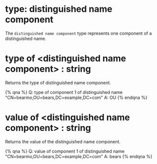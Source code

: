 # type: distinguished name component

The `distinguished name component` type represents one component of a distinguished name.

# type of &lt;distinguished name component&gt; : string

Returns the type of distinguished name component.

{% qna %}
Q: type of component 1 of distinguished name "CN=bearmo,OU=bears,DC=example,DC=com"
A: OU
{% endqna %}

# value of &lt;distinguished name component&gt; : string

Returns the value of the distinguished name component.

{% qna %}
Q: value of component 1 of distinguished name "CN=bearmo,OU=bears,DC=example,DC=com"
A: bears
{% endqna %}
